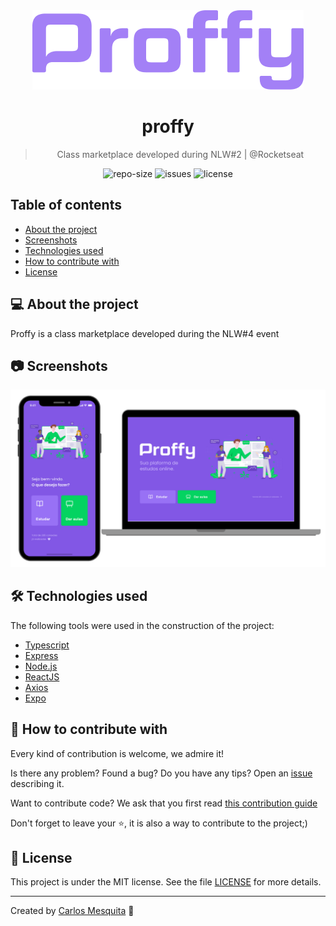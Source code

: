 <div align="center">
  <img src=".github/images/banner.png" alt="proffy" />
  <h1>
    proffy
  </h1>
  <blockquote>
    Class marketplace developed during NLW#2 | @Rocketseat
  </blockquote>
  <div id="badges">
    <img src="https://img.shields.io/github/repo-size/carlos3g/proffy?color=4000FF" alt="repo-size" />
    <img src="https://img.shields.io/github/issues-raw/carlos3g/proffy?color=4000FF" alt="issues" />
    <img src="https://img.shields.io/badge/license-MIT-4000FF" alt="license" />
  </div>
</div>
    
## Table of contents

- [About the project](#-about-the-projects)
- [Screenshots](#-screenshots)
- [Technologies used](#-technologies-used)
- [How to contribute with](#-how-to-contribute-with)
- [License](#-license)

## 💻 About the project

Proffy is a class marketplace developed during the NLW#4 event

## 📷 Screenshots

<img src=".github/images/mockup.png" alt="Screenshot" width="700"/>

## 🛠 Technologies used

The following tools were used in the construction of the project:

-  [Typescript](https://www.typescriptlang.org/)
-  [Express](https://expressjs.com/)
-  [Node.js](https://nodejs.org/en/)
-  [ReactJS](https://reactjs.org/)
-  [Axios](https://github.com/axios/axios)
-  [Expo](https://expo.io/)

## 🤝 How to contribute with

Every kind of contribution is welcome, we admire it!

Is there any problem? Found a bug? Do you have any tips? Open an [issue](https://github.com/carlos3g/proffy/issues) describing it.

Want to contribute code? We ask that you first read [this contribution guide](https://github.com/firstcontributions/first-contributions)

Don't forget to leave your ⭐, it is also a way to contribute to the project;)

## 📝 License

This project is under the MIT license. See the file [LICENSE](LICENSE) for more details.

---

Created by [Carlos Mesquita](https://github.com/carlos3g) 💜
